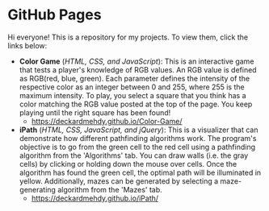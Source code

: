 # GitHub Pages
Hi everyone! This is a repository for my projects. To view them, click the links below:
* **Color Game** (*HTML, CSS, and JavaScript*): This is an interactive game that tests a player's knowledge of RGB values. An RGB value is defined as RGB(red, blue, green). Each parameter defines the intensity of the respective color as an integer between 0 and 255, where 255 is the maximum intensity. To play, you select a square that you think has a color matching the RGB value posted at the top of the page. You keep playing until the right square has been found!
  * https://deckardmehdy.github.io/Color-Game/
* **iPath** (*HTML, CSS, JavaScript, and jQuery*): This is a visualizer that can demonstrate how different pathfinding algorithms work. The program's objective is to go from the green cell to the red cell using a pathfinding algorithm from the 'Algorithms' tab. You can draw walls (i.e. the gray cells) by clicking or holding down the mouse over cells. Once the algorithm has found the green cell, the optimal path will be illuminated in yellow. Additionally, mazes can be generated by selecting a maze-generating algorithm from the 'Mazes' tab.
  * https://deckardmehdy.github.io/iPath/
